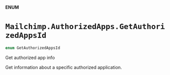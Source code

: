 **ENUM**

# `Mailchimp.AuthorizedApps.GetAuthorizedAppsId`

```swift
enum GetAuthorizedAppsId
```

Get authorized app info

Get information about a specific authorized application.
